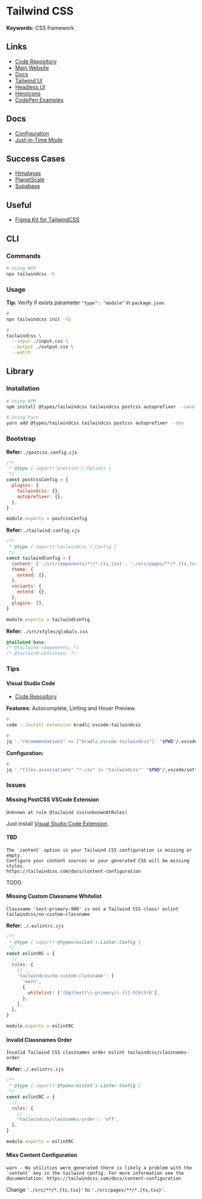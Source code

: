# Tailwind CSS

<!--
https://twind.dev/
https://github.com/MathiasGilson/tailwind-styled-component

mui
flowbite
-->

**Keywords:** CSS framework

<!-- TODO: Lint not working with VS Code -->

## Links

- [Code Repository](https://github.com/tailwindlabs/tailwindcss)
- [Main Website](https://tailwindcss.com)
- [Docs](https://tailwindcss.com/docs)
- [Tailwind UI](https://tailwindui.com)
- [Headless UI](https://headlessui.dev/react/menu)
- [Heroicons](https://heroicons.com)
- [CodePen Examples](https://codepen.io/search/pens?q=tailwind)

## Docs

- [Configuration](https://tailwindcss.com/docs/configuration)
- [Just-in-Time Mode](https://tailwindcss.com/docs/just-in-time-mode)

## Success Cases

- [Himalayas](https://himalayas.app/)
- [PlanetScale](https://planetscale.com)
- [Supabase](https://supabase.io/)

<!--
https://betterstack.com/
https://panelbear.com/
https://sprig.com/
https://splitbee.io/
https://kontist.com/
https://fnatic.com/
https://flipsidecrypto.xyz/
https://coastpay.com/
https://stint.co/
https://hellolanding.com/
https://metafy.gg/
https://hellonext.co/
https://snapshot.org/

https://flipsidecrypto.xyz/
https://app.splitbee.io/
https://planetscale.com/
https://metafy.gg/
https://snapshot.org/
https://coinbase.com/price/torn
https://zapper.fi/
https://datamish.com/

https://betterstack.com/better-uptime
https://appsignal.com/
-->

## Useful

- [Figma Kit for TailwindCSS](https://github.com/ecklf/tailwindcss-figma-kit)

## CLI

### Commands

```sh
# Using NPX
npx tailwindcss -h
```

### Usage

**Tip:** Verify if exists parameter `"type": "module"` in `package.json`.

```sh
#
npx tailwindcss init -fp

#
tailwindcss \
  --input ./input.css \
  --output ./output.css \
  --watch
```

## Library

### Installation

```sh
# Using NPM
npm install @types/tailwindcss tailwindcss postcss autoprefixer --save-dev

# Using Yarn
yarn add @types/tailwindcss tailwindcss postcss autoprefixer --dev
```

### Bootstrap

**Refer:** `./postcss.config.cjs`

```cjs
/**
 * @type { import('prettier').Options }
 */
const postcssConfig = {
  plugins: {
    tailwindcss: {},
    autoprefixer: {},
  },
}

module.exports = postcssConfig
```

**Refer:** `./tailwind.config.cjs`

```cjs
/**
 * @type { import('tailwindcss').Config }
 */
const tailwindConfig = {
  content: ['./src/components/**/*.{ts,tsx}', './src/pages/**/*.{ts,tsx}'],
  theme: {
    extend: {},
  },
  variants: {
    extend: {},
  },
  plugins: [],
}

module.exports = tailwindConfig
```

**Refer:** `./src/styles/globals.css`

```css
@tailwind base;
/* @tailwind components; */
/* @tailwind utilities; */
```

### Tips

<!-- #### Vercel Ignore

**Docs:** [Ignored Files and Folders](https://vercel.com/docs/concepts/deployments/build-step#ignored-files-and-folders)

```sh
echo '!/tailwind.config.cjs' > ./.vercelignore
``` -->

#### Visual Studio Code

- [Code Repository](https://github.com/tailwindlabs/tailwindcss-intellisense)

**Features:** Autocomplete, Linting and Hover Preview.

```sh
#
code --install-extension bradlc.vscode-tailwindcss

#
jq '."recommendations" += ["bradlc.vscode-tailwindcss"]' "$PWD"/.vscode/extensions.json | sponge "$PWD"/.vscode/extensions.json
```

**Configuration:**

```sh
#
jq '."files.associations"."*.css" |= "tailwindcss"' "$PWD"/.vscode/settings.json | sponge "$PWD"/.vscode/settings.json
```

### Issues

#### Missing PostCSS VSCode Extension

```log
Unknown at rule @tailwind css(unknownAtRules)
```

Just install [Visual Studio Code Extension](/postcss.md#visual-studio-code).

#### TBD

```log
The `content` option in your Tailwind CSS configuration is missing or empty.
Configure your content sources or your generated CSS will be missing styles.
https://tailwindcss.com/docs/content-configuration
```

TODO

#### Missing Custom Classname Whitelist

```log
Classname 'text-primary-900' is not a Tailwind CSS class! eslint tailwindcss/no-custom-classname
```

**Refer:** `./.eslintrc.cjs`

```cjs
/**
 * @type { import('@types/eslint').Linter.Config }
 */
const eslintRC = {
  // ...
  rules: {
    // ...
    'tailwindcss/no-custom-classname': [
      'warn',
      {
        whitelist: ['(bg|text)\\-primary\\-([1-9]0|5)0'],
      },
    ],
  },
}

module.exports = eslintRC
```

#### Invalid Classnames Order

```log
Invalid Tailwind CSS classnames order eslint tailwindcss/classnames-order
```

**Refer:** `./.eslintrc.cjs`

```cjs
/**
 * @type { import('@types/eslint').Linter.Config }
 */
const eslintRC = {
  // ...
  rules: {
    // ...
    'tailwindcss/classnames-order': 'off',
  },
}

module.exports = eslintRC
```

#### Miss Content Configuration

```log
warn - No utilities were generated there is likely a problem with the `content` key in the tailwind config. For more information see the documentation: https://tailwindcss.com/docs/content-configuration
```

Change `'./src/**/*.{ts,tsx}'` to `'./src/pages/**/*.{ts,tsx}'`.
